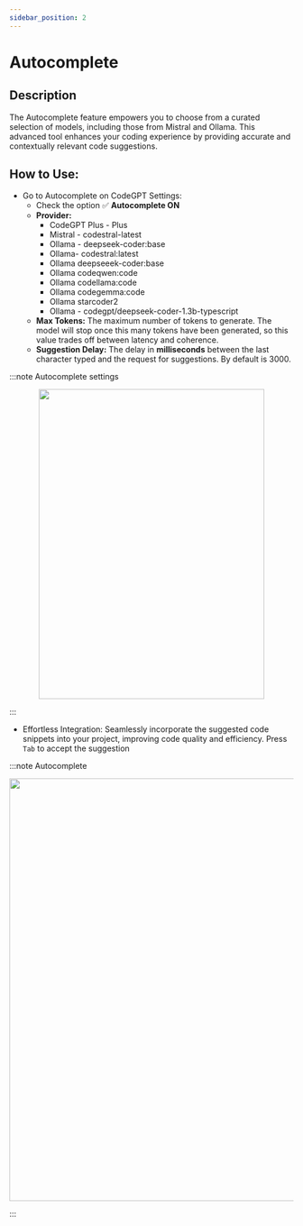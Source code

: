 ```yaml
---
sidebar_position: 2
---
```


# Autocomplete

## Description
The Autocomplete feature empowers you to choose from a curated selection of models, including those from Mistral and Ollama. This advanced tool enhances your coding experience by providing accurate and contextually relevant code suggestions.

## How to Use:
- Go to Autocomplete on CodeGPT Settings:
    - Check the option ✅ **Autocomplete ON**
    - **Provider:**
        - CodeGPT Plus - Plus
        - Mistral - codestral-latest
        - Ollama - deepseek-coder:base
        - Ollama- codestral:latest
        - Ollama deepseeek-coder:base
        - Ollama codeqwen:code
        - Ollama codellama:code
        - Ollama codegemma:code
        - Ollama starcoder2
        - Ollama - codegpt/deepseek-coder-1.3b-typescript
    - **Max Tokens:** The maximum number of tokens to generate. The model will stop once this many tokens have been generated, so this value trades off between latency and coherence.
    -  **Suggestion Delay:** The delay in **milliseconds** between the last character typed and the request for suggestions. By default is 3000.

:::note Autocomplete settings
<p align="center">
      <img width="400" height="550" src="https://github.com/user-attachments/assets/c67f13b0-09b8-413a-8a55-94264e54bb51" />
</p>
:::

- Effortless Integration: Seamlessly incorporate the suggested code snippets into your project, improving code quality and efficiency. Press `Tab` to accept the suggestion

:::note Autocomplete
<p align="center">
      <img width="750" height="750" src="https://github.com/davila7/code-gpt-docs/assets/37567214/96e8535b-7fb6-4ad5-8685-4005fb1267e7" />

</p>

:::
